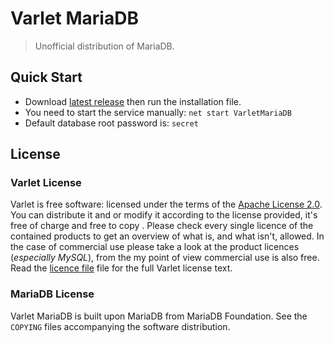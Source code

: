 # Varlet MariaDB

> Unofficial distribution of MariaDB.

## Quick Start

- Download [latest release](https://github.com/riipandi/varlet-mariadb/releases) then run the installation file.
- You need to start the service manually: `net start VarletMariaDB`
- Default database root password is: `secret`

## License

### Varlet License

Varlet is free software: licensed under the terms of the [Apache License 2.0](//choosealicense.com/licenses/apache-2.0/).
You can distribute it and or modify it according to the license provided, it's free of charge and free to copy . Please
check every single licence of the contained products to get an overview of what is, and what isn't, allowed. In the case
of commercial use please take a look at the product licences (_especially MySQL_), from the my point of view commercial
use is also free. Read the [licence file](./license.txt) file for the full Varlet license text.

### MariaDB License

Varlet MariaDB is built upon MariaDB from MariaDB Foundation. See the `COPYING` files accompanying the software distribution.
